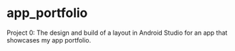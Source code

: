 # app_portfolio
Project 0: The design and build of a layout in Android Studio for an app that showcases my app portfolio. 
